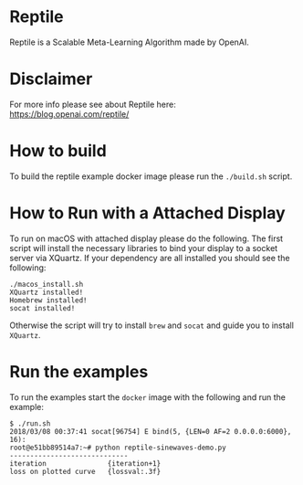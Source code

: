 # Reptile
Reptile is a Scalable Meta-Learning Algorithm made by OpenAI.

# Disclaimer
For more info please see about Reptile here: https://blog.openai.com/reptile/

# How to build
To build the reptile example docker image please run the `./build.sh` script. 

# How to Run with a Attached Display
To run on macOS with attached display please do the following. The first script will install the necessary libraries to bind your display to a socket server via XQuartz. If your dependency are all installed you should see the following:

```
./macos_install.sh
XQuartz installed!
Homebrew installed!
socat installed!
```

Otherwise the script will try to install `brew` and `socat` and guide you to install `XQuartz`.

# Run the examples
To run the examples start the `docker` image with the following and run the example:

```
$ ./run.sh 
2018/03/08 00:37:41 socat[96754] E bind(5, {LEN=0 AF=2 0.0.0.0:6000}, 16):
root@e51bb89514a7:~# python reptile-sinewaves-demo.py 
-----------------------------
iteration               {iteration+1}
loss on plotted curve   {lossval:.3f}
```